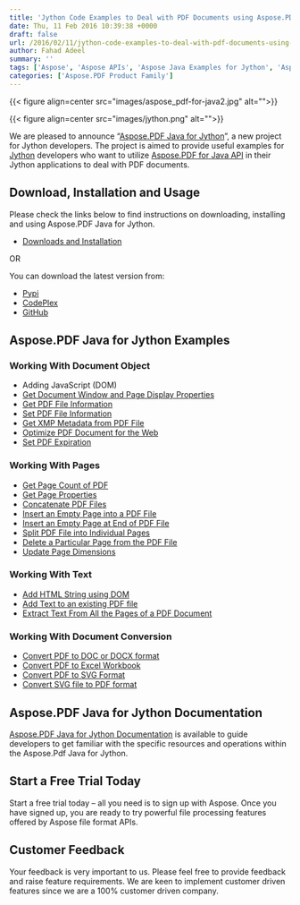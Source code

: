 ```yaml
---
title: 'Jython Code Examples to Deal with PDF Documents using Aspose.PDF for Java'
date: Thu, 11 Feb 2016 10:39:38 +0000
draft: false
url: /2016/02/11/jython-code-examples-to-deal-with-pdf-documents-using-aspose.pdf-for-java/
author: Fahad Adeel
summary: ''
tags: ['Aspose', 'Aspose APIs', 'Aspose Java Examples for Jython', 'Aspose PDF Java', 'Examples', 'Jython', 'PDF', 'PDF Documents', 'ython Examples']
categories: ['Aspose.PDF Product Family']
---
```




{{< figure align=center src="images/aspose_pdf-for-java2.jpg" alt="">}}




{{< figure align=center src="images/jython.png" alt="">}}


We are pleased to announce “[Aspose.PDF Java for Jython][1]”, a new project for Jython developers. The project is aimed to provide useful examples for [Jython][2] developers who want to utilize [Aspose.PDF for Java API][3] in their Jython applications to deal with PDF documents.

## Download, Installation and Usage

Please check the links below to find instructions on downloading, installing and using Aspose.PDF Java for Jython.

*   [Downloads and Installation][4]

OR

You can download the latest version from:

*   [Pypi][5]
*   [CodePlex][6]
*   [GitHub][7]

## Aspose.PDF Java for Jython Examples

### Working With Document Object

*   Adding JavaScript (DOM)
*   [Get Document Window and Page Display Properties][8]
*   [Get PDF File Information][9]
*   [Set PDF File Information][10]
*   [Get XMP Metadata from PDF File][11]
*   [Optimize PDF Document for the Web][12]
*   [Set PDF Expiration][13]

### Working With Pages

*   [Get Page Count of PDF][14]
*   [Get Page Properties][15]
*   [Concatenate PDF Files][16]
*   [Insert an Empty Page into a PDF File][17]
*   [Insert an Empty Page at End of PDF File][18]
*   [Split PDF File into Individual Pages][19]
*   [Delete a Particular Page from the PDF File][20]
*   [Update Page Dimensions][21]

### Working With Text

*   [Add HTML String using DOM][22]
*   [Add Text to an existing PDF file][23]
*   [Extract Text From All the Pages of a PDF Document][24]

### Working With Document Conversion

*   [Convert PDF to DOC or DOCX format][25]
*   [Convert PDF to Excel Workbook][26]
*   [Convert PDF to SVG Format][27]
*   [Convert SVG file to PDF format][28]

## Aspose.PDF Java for Jython Documentation

[Aspose.PDF Java for Jython Documentation][29] is available to guide developers to get familiar with the specific resources and operations within the Aspose.Pdf Java for Jython.

## Start a Free Trial Today

Start a free trial today – all you need is to sign up with Aspose. Once you have signed up, you are ready to try powerful file processing features offered by Aspose file format APIs.

## Customer Feedback

Your feedback is very important to us. Please feel free to provide feedback and raise feature requirements. We are keen to implement customer driven features since we are a 100% customer driven company.




[1]: https://docs.aspose.com/
[2]: http://www.jython.org/
[3]: https://downloads.aspose.com/pdf/java
[4]: http://docs.aspose.com/display/pdfjava/Aspose.Pdf+Java+for+Jython
[5]: https://pypi.python.org/pypi?:action=display&name=aspose-pdf-java-for-jython&version=1.0.0
[6]: https://docs.aspose.com/
[7]: https://github.com/asposepdf/Aspose_Pdf_Java/releases/tag/Aspose.Pdf_Java_for_Jython-v1.0.0
[8]: http://docs.aspose.com/display/pdfjava/Get+Document+Window+and+Page+Display+Properties+in+Jython
[9]: http://docs.aspose.com/display/pdfjava/Get+PDF+File+Information+in+Jython
[10]: http://docs.aspose.com/display/pdfjava/Set+PDF+File+Information+in+Jython
[11]: http://docs.aspose.com/display/pdfjava/Get+XMP+Metadata+from+PDF+File+in+Jython
[12]: http://docs.aspose.com/display/pdfjava/Optimize+PDF+Document+in+Jython
[13]: http://docs.aspose.com/display/pdfjava/Set+PDF+Expiration+in+Jython
[14]: http://docs.aspose.com/display/pdfjava/Get+Page+Count+of+PDF+in+Jython
[15]: http://docs.aspose.com/display/pdfjava/Get+Page+Properties+in+Jython
[16]: http://docs.aspose.com/display/pdfjava/Concatenate+PDF+Files+in+Jython
[17]: http://docs.aspose.com/display/pdfjava/Insert+an+Empty+Page+into+a+PDF+File+in+Jython
[18]: http://docs.aspose.com/display/pdfjava/Insert+an+Empty+Page+at+End+of+PDF+File+in+Jython
[19]: http://docs.aspose.com/display/pdfjava/Split+PDF+File+into+Individual+Pages+in+Jython
[20]: http://docs.aspose.com/display/pdfjava/Delete+a+Particular+Page+from+the+PDF+File+in+jython
[21]: http://docs.aspose.com/display/pdfjava/Update+Page+Dimensions+in+Jython
[22]: http://docs.aspose.com/display/pdfjava/Add+HTML+String+using+DOM+in+Jython
[23]: http://docs.aspose.com/display/pdfjava/Add+Text+to+an+existing+PDF+file+in+Jython
[24]: http://docs.aspose.com/display/pdfjava/Extract+Text+From+All+the+Pages+of+a+PDF+Document+in+Jython
[25]: http://docs.aspose.com/display/pdfjava/Convert+PDF+to+DOC+or+DOCX+format+in+Jython
[26]: http://docs.aspose.com/display/pdfjava/Convert+PDF+to+Excel+Workbook+in+Jython
[27]: http://docs.aspose.com/display/pdfjava/Convert+PDF+to+SVG+Format+in+Jython
[28]: http://docs.aspose.com/display/pdfjava/Convert+SVG+file+to+PDF+format+in+Jython
[29]: http://docs.aspose.com/display/pdfjava/Aspose.Pdf+Java+for+Jython




